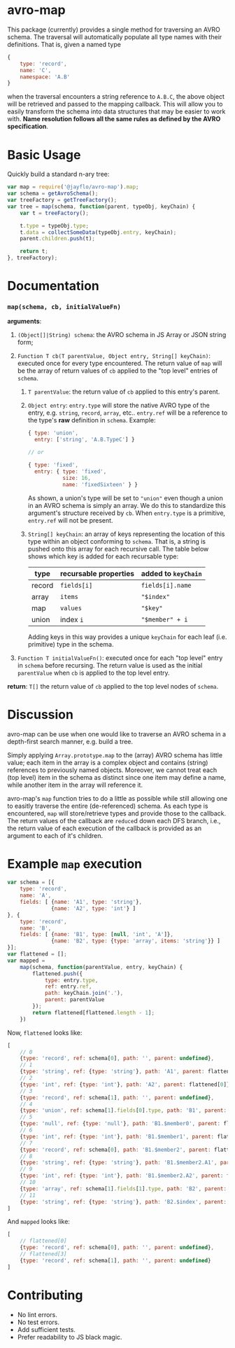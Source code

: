 # avro-map

This package (currently) provides a single method for traversing an AVRO schema.  The traversal will automatically populate all type names with their definitions.  That is, given a named type

```js
{
    type: 'record',
    name: 'C',
    namespace: 'A.B'
}
```

when the traversal encounters a string reference to `A.B.C`, the above object will be retrieved and passed to the mapping callback.  This will allow you to easily transform the schema into data structures that may be easier to work with.  **Name resolution follows all the same rules as defined by the AVRO specification**.

# Basic Usage

Quickly build a standard n-ary tree:

```js
var map = require('@jayflo/avro-map').map;
var schema = getAvroSchema();
var treeFactory = getTreeFactory();
var tree = map(schema, function(parent, typeObj, keyChain) {
    var t = treeFactory();

    t.type = typeObj.type;
    t.data = collectSomeData(typeObj.entry, keyChain);
    parent.children.push(t);

    return t;
}, treeFactory);
```

# Documentation

### `map(schema, cb, initialValueFn)`

**arguments**:

1. `(Object[]|String) schema`: the AVRO schema in JS Array or JSON string form;
2. `Function T cb(T parentValue, Object entry, String[] keyChain)`: executed once for every type encountered.  The return value of `map` will be the array of return values of `cb` applied to the "top level" entries of `schema`.
    1. `T parentValue`: the return value of `cb` applied to this entry's parent.
    2. `Object entry`: `entry.type` will store the native AVRO type of the entry, e.g. `string`, `record`, `array`, etc..  `entry.ref` will be a reference to the type's **raw** definition in `schema`.  Example:

        ```js
        { type: 'union',
          entry: ['string', 'A.B.TypeC'] }

        // or

        { type: 'fixed',
          entry: { type: 'fixed',
                   size: 16,
                   name: 'fixedSixteen' } }
        ```

        As shown, a union's type will be set to `"union"` even though a union in an AVRO schema is simply an array.  We do this to standardize this argument's structure received by `cb`.  When `entry.type` is a primitive, `entry.ref` will not be present.
    3. `String[] keyChain`: an array of keys representing the location of this type within an object conforming to `schema`.  That is, a string is pushed onto this array for each recursive call.  The table below shows which key is added for each recursable type:

        | type | recursable properties | added to `keyChain` |
        | --- | --- | --- |
        | record | `fields[i]` | `fields[i].name` |
        | array | `items` | `"$index"`|
        | map | `values` | `"$key"` |
        | union | index `i` | `"$member" + i`

        Adding keys in this way provides a unique `keyChain` for each leaf (i.e. primitive) type in the schema.

3. `Function T initialValueFn()`: executed once for each "top level" entry in `schema` before recursing.  The return value is used as the initial `parentValue` when `cb` is applied to the top level entry.

**return**: `T[]` the return value of `cb` applied to the top level nodes of `schema`.

# Discussion

avro-map can be use when one would like to traverse an AVRO schema in a depth-first search manner, e.g. build a tree.

Simply applying `Array.prototype.map` to the (array) AVRO schema has little value; each item in the array is a complex object and contains (string) references to previously named objects.  Moreover, we cannot treat each (top level) item in the schema as distinct since one item may define a name, while another item in the array will reference it.

avro-map's `map` function tries to do a little as possible while still allowing one to easitly traverse the entire (de-referenced) schema.  As each type is encountered, `map` will store/retrieve types and provide those to the callback.  The return values of the callback are `reduce`d down each DFS branch, i.e., the return value of each execution of the callback is provided as an argument to each of it's children.

# Example `map` execution

```js
var schema = [{
    type: 'record',
    name: 'A',
    fields: [ {name: 'A1', type: 'string'},
              {name: 'A2', type: 'int'} ]
}, {
    type: 'record',
    name: 'B',
    fields: [ {name: 'B1', type: [null, 'int', 'A']},
              {name: 'B2', type: {type: 'array', items: 'string'}} ]
}];
var flattened = [];
var mapped =
    map(schema, function(parentValue, entry, keyChain) {
        flattened.push({
            type: entry.type,
            ref: entry.ref,
            path: keyChain.join('.'),
            parent: parentValue
        });
        return flattened[flattened.length - 1];
    })
```

Now, `flattened` looks like:

```js
[
    // 0
    {type: 'record', ref: schema[0], path: '', parent: undefined},
    // 1
    {type: 'string', ref: {type: 'string'}, path: 'A1', parent: flattened[0]},
    // 2
    {type: 'int', ref: {type: 'int'}, path: 'A2', parent: flattened[0]},
    // 3
    {type: 'record', ref: schema[1], path: '', parent: undefined},
    // 4
    {type: 'union', ref: schema[1].fields[0].type, path: 'B1', parent: flattened[3]},
    // 5
    {type: 'null', ref: {type: 'null'}, path: 'B1.$member0', parent: flattened[4]},
    // 6
    {type: 'int', ref: {type: 'int'}, path: 'B1.$member1', parent: flattened[4]},
    // 7
    {type: 'record', ref: schema[0], path: 'B1.$member2', parent: flattened[4]},
    // 8
    {type: 'string', ref: {type: 'string'}, path: 'B1.$member2.A1', parent: flattened[7]},
    // 9
    {type: 'int', ref: {type: 'int'}, path: 'B1.$member2.A2', parent: flattened[7]},
    // 10
    {type: 'array', ref: schema[1].fields[1].type, path: 'B2', parent: flattened[3]},
    // 11
    {type: 'string', ref: {type: 'string'}, path: 'B2.$index', parent: flattened[10]}
]
```

And `mapped` looks like:

```js
[
    // flattened[0]
    {type: 'record', ref: schema[0], path: '', parent: undefined},
    // flattened[3]
    {type: 'record', ref: schema[1], path: '', parent: undefined}
]
```

# Contributing

* No lint errors.
* No test errors.
* Add sufficient tests.
* Prefer readability to JS black magic.
